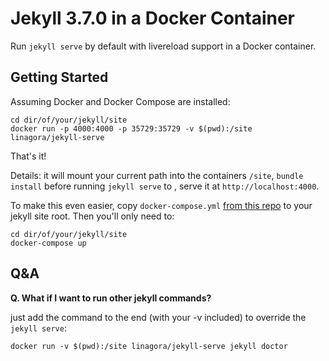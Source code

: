 # Jekyll 3.7.0 in a Docker Container

Run `jekyll serve` by default with livereload support in a Docker container.

## Getting Started

Assuming Docker and Docker Compose are installed:

```shell
cd dir/of/your/jekyll/site
docker run -p 4000:4000 -p 35729:35729 -v $(pwd):/site linagora/jekyll-serve
```

That's it!

Details: it will mount your current path into the containers `/site`, `bundle install` before running `jekyll serve` to , serve it at `http://localhost:4000`.

To make this even easier, copy `docker-compose.yml` [from this repo](https://github.com/linagora/jekyll-serve/blob/master/docker-compose.yml) to your jekyll site root. Then you'll only need to:

```shell
cd dir/of/your/jekyll/site
docker-compose up
```

## Q&A

**Q. What if I want to run other jekyll commands?**

just add the command to the end (with your -v included) to override the `jekyll serve`:

```shell
docker run -v $(pwd):/site linagora/jekyll-serve jekyll doctor
```

